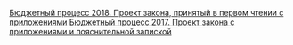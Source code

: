 [Бюджетный процесс 2018. Проект закона, принятый в первом чтении с приложениями](http://www.zsvo.ru/uploads/docs/files/6237.zip)     [Бюджетный процесс 2017. Проект закона с приложениями и пояснительной запиской](http://www.zsvo.ru/uploads/docs/files/6619.zip)
